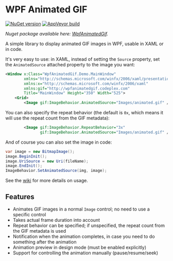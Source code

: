 WPF Animated GIF
================

[![NuGet version](https://img.shields.io/nuget/v/WpfAnimatedGif.svg?logo=nuget)](https://www.nuget.org/packages/WpfAnimatedGif)
[![AppVeyor build](https://img.shields.io/appveyor/ci/thomaslevesque/wpfanimatedgif.svg?logo=appveyor&logoColor=cccccc)](https://ci.appveyor.com/project/thomaslevesque/wpfanimatedgif)

_Nuget package available here: [WpfAnimatedGif](https://nuget.org/packages/WpfAnimatedGif)._

A simple library to display animated GIF images in WPF, usable in XAML or in code.

It's very easy to use: in XAML, instead of setting the `Source` property, set the `AnimatedSource` attached property to the image you want:

```xml
<Window x:Class="WpfAnimatedGif.Demo.MainWindow"
        xmlns="http://schemas.microsoft.com/winfx/2006/xaml/presentation"
        xmlns:x="http://schemas.microsoft.com/winfx/2006/xaml"
        xmlns:gif="http://wpfanimatedgif.codeplex.com"
        Title="MainWindow" Height="350" Width="525">
    <Grid>
        <Image gif:ImageBehavior.AnimatedSource="Images/animated.gif" />
```

You can also specify the repeat behavior (the default is `0x`, which means it will use the repeat count from the GIF metadata):

```xml
        <Image gif:ImageBehavior.RepeatBehavior="3x"
               gif:ImageBehavior.AnimatedSource="Images/animated.gif" />
```

And of course you can also set the image in code:

```csharp
var image = new BitmapImage();
image.BeginInit();
image.UriSource = new Uri(fileName);
image.EndInit();
ImageBehavior.SetAnimatedSource(img, image);
```

See the [wiki](https://github.com/XamlAnimatedGif/WpfAnimatedGif/wiki) for more details on usage.

Features
--------

* Animates GIF images in a normal `Image` control; no need to use a specific control
* Takes actual frame duration into account
* Repeat behavior can be specified; if unspecified, the repeat count from the GIF metadata is used
* Notification when the animation completes, in case you need to do something after the animation
* Animation preview in design mode (must be enabled explicitly)
* Support for controlling the animation manually (pause/resume/seek)

